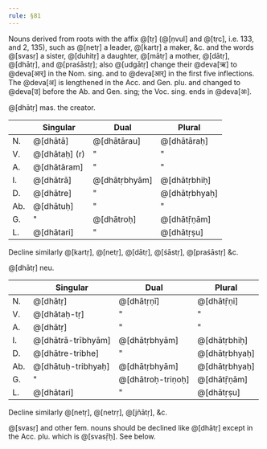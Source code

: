 ```yaml
---
rule: §81
---
```


Nouns derived from roots with the affix @[tṛ] (@[ṇvul] and @[tṛc], i.e. 133, and 2, 135), such as @[netṛ] a leader, @[kartṛ] a maker, &c. and the words @[svasṛ] a sister, @[duhitṛ] a daughter, @[mātṛ] a mother, @[dātṛ], @[dhātṛ], and @[praśāstṛ]; also @[udgātṛ] change their @deva[ऋ] to @deva[आर्] in the Nom. sing. and to @deva[आर्] in the first five inflections. The @deva[अ] is lengthened in the Acc. and Gen. plu. and changed to @deva[उ] before the Ab. and Gen. sing; the Voc. sing. ends in @deva[अः].

@[dhātṛ] mas. the creator.

| | Singular | Dual | Plural |
|---|---|---|---|
| N. | @[dhātā] | @[dhātārau] | @[dhātāraḥ] |
| V. | @[dhātaḥ] (r) | " | " |
| A. | @[dhātāram] | " | " |
| I. | @[dhātrā] | @[dhātṛbhyām] | @[dhātṛbhiḥ] |
| D. | @[dhātre] | " | @[dhātṛbhyaḥ] |
| Ab. | @[dhātuḥ] | " | " |
| G. | " | @[dhātroḥ] | @[dhātṝṇām] |
| L. | @[dhātari] | " | @[dhātṛṣu] |

Decline similarly @[kartṛ], @[netṛ], @[dātṛ], @[śāstṛ], @[praśāstṛ] &c.

@[dhātṛ] neu.

| | Singular | Dual | Plural |
|---|---|---|---|
| N. | @[dhātṛ] | @[dhātṛṇī] | @[dhātṝṇi] |
| V. | @[dhātaḥ-tṛ] | " | " |
| A. | @[dhātṛ] | " | " |
| I. | @[dhātrā-trībhyām] | @[dhātṛbhyām] | @[dhātṛbhiḥ] |
| D. | @[dhātre-tribhe] | " | @[dhātṛbhyaḥ] |
| Ab. | @[dhātuḥ-tribhyaḥ] | @[dhātṛbhyām] | @[dhātṛbhyaḥ] |
| G. | " | @[dhātroḥ-triṇoḥ] | @[dhātṝṇām] |
| L. | @[dhātari] | " | @[dhātṛṣu] |

Decline similarly @[netṛ], @[netrṛ], @[jñātṛ], &c.

@[svasṛ] and other fem. nouns should be declined like @[dhātṛ] except in the Acc. plu. which is @[svasṝḥ]. See below.